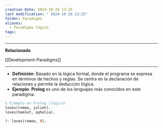 ```yaml
---
creation Date: 2024-10-29 13:25
last modification: " 2024-10-29 13:25"
folder: Paradigms
aliases:
  - Paradigma lógico
tags:
---
```

___
**Relacionado**

[[Development-Paradigms]]
___
- **Definición**:
	Basado en la lógica formal, donde el programa se expresa en términos de hechos y reglas. Se centra en la declaración de relaciones y permite la deducción lógica.
- **Ejemplo**:
	**Prolog** es uno de los lenguajes más conocidos en este paradigma.

```prolog
% Ejemplo en Prolog (lógico)
loves(romeo, juliet).
loves(hamlet, ophelia).

?- loves(romeo, X).
```
